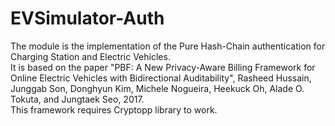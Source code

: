 # EVSimulator-Auth
The module is the implementation of the Pure Hash-Chain authentication for Charging Station and Electric Vehicles. <br/>
It is based on the paper "PBF: A New Privacy-Aware Billing Framework for Online Electric Vehicles with Bidirectional Auditability", Rasheed Hussain, Junggab Son, Donghyun Kim, Michele Nogueira, Heekuck Oh, Alade O. Tokuta, and Jungtaek Seo, 2017. <br/>
This framework requires Cryptopp library to work.
